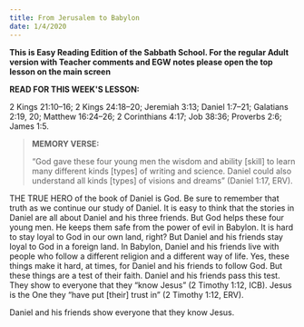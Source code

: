 ```yaml
---
title: From Jerusalem to Babylon
date: 1/4/2020
---
```


 **This is Easy Reading Edition of the Sabbath School. For the regular Adult version with Teacher comments and EGW notes please open the top lesson on the main screen** 

**READ FOR THIS WEEK'S LESSON:**

2 Kings 21:10–16; 2 Kings 24:18–20; Jeremiah 3:13; Daniel 1:7–21; Galatians 2:19, 20; Matthew 16:24–26; 2 Corinthians 4:17; Job 38:36; Proverbs 2:6; James 1:5.

> **MEMORY VERSE:** <p></p>
> “God gave these four young men the wisdom and ability [skill] to learn many different kinds [types] of writing and science. Daniel could also understand all kinds [types] of visions and dreams” (Daniel 1:17, ERV).

THE TRUE HERO of the book of Daniel is God. Be sure to remember that truth as we continue our study of Daniel. It is easy to think that the stories in Daniel are all about Daniel and his three friends. But God helps these four young men. He keeps them safe from the power of evil in Babylon. It is hard to stay loyal to God in our own land, right? But Daniel and his friends stay loyal to God in a foreign land. In Babylon, Daniel and his friends live with people who follow a different religion and a different way of life. Yes, these things make it hard, at times, for Daniel and his friends to follow God. But these things are a test of their faith. Daniel and his friends pass this test. They show to everyone that they “know Jesus” (2 Timothy 1:12, ICB). Jesus is the One they “have put [their] trust in” (2 Timothy 1:12, ERV).

Daniel and his friends show everyone that they know Jesus.
